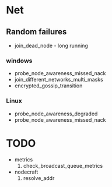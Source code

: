 # Net

## Random failures

- join_dead_node - long running

### windows

- probe_node_awareness_missed_nack
- join_different_networks_multi_masks
- encrypted_gossip_transition

### Linux

- probe_node_awareness_degraded
- probe_node_awareness_missed_nack

# TODO

- metrics
  1. check_broadcast_queue_metrics
- nodecraft
  1. resolve_addr
